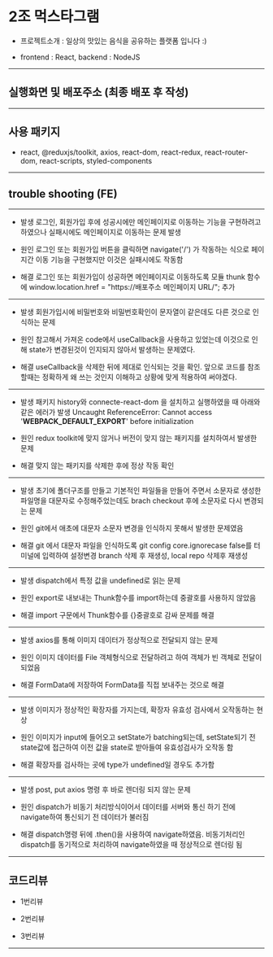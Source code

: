 # 2조 먹스타그램

- 프로젝트소개 : 일상의 맛있는 음식을 공유하는 플랫폼 입니다 :)

- frontend : React, backend : NodeJS

---

## 실행화면 및 배포주소 (최종 배포 후 작성)

---

## 사용 패키지

- react, @reduxjs/toolkit, axios, react-dom, react-redux, react-router-dom, react-scripts, styled-components

---

## trouble shooting (FE)

---

- 발생
  로그인, 회원가입 후에 성공시에만 메인페이지로 이동하는 기능을 구현하려고 하였으나 실패시에도 메인페이지로 이동하는 문제 발생

- 원인
  로그인 또는 회원가입 버튼을 클릭하면 navigate('/') 가 작동하는 식으로 페이지간 이동 기능을 구현했지만 이것은 실패시에도 작동함

- 해결
  로그인 또는 회원가입이 성공하면 메인페이지로 이동하도록 모듈 thunk 함수에
  window.location.href = "https://배포주소 메인페이지 URL/"; 추가

---

- 발생
  회원가입시에 비밀번호와 비밀번호확인이 문자열이 같은데도 다른 것으로 인식하는 문제

- 원인
  참고해서 가져온 code에서 useCallback을 사용하고 있었는데 이것으로 인해 state가 변경된것이 인지되지 않아서 발생하는 문제였다.

- 해결
  useCallback을 삭제한 뒤에 제대로 인식되는 것을 확인. 앞으로 코드를 참조할때는 정확하게 왜 쓰는 것인지 이해하고 상황에 맞게 적용하여 써야겠다.

---

- 발생
  패키지 history와 connecte-react-dom 을 설치하고 실행하였을 때 아래와 같은 에러가 발생
  Uncaught ReferenceError: Cannot access '**WEBPACK_DEFAULT_EXPORT**' before initialization

- 원인
  redux toolkit에 맞지 않거나 버전이 맞지 않는 패키지를 설치하여서 발생한 문제

- 해결
  맞지 않는 패키지를 삭제한 후에 정상 작동 확인

---

- 발생
  초기에 폴더구조를 만들고 기본적인 파일들을 만들어 주면서 소문자로 생성한 파일명을 대문자로 수정해주었는데도 brach checkout 후에 소문자로 다시 변경되는 문제

- 원인
  git에서 애초에 대문자 소문자 변경을 인식하지 못해서 발생한 문제였음

- 해결
  git 에서 대문자 파일을 인식하도록 git config core.ignorecase false를 터미널에 입력하여 설정변경
  branch 삭제 후 재생성, local repo 삭제후 재생성

---

- 발생
  dispatch에서 특정 값을 undefined로 읽는 문제

- 원인
  export로 내보내는 Thunk함수를 import하는데 중괄호를 사용하지 않았음

- 해결
  import 구문에서 Thunk함수를 {}중괄호로 감싸 문제를 해결

---

- 발생
  axios를 통해 이미지 데이터가 정상적으로 전달되지 않는 문제

- 원인
  이미지 데이터를 File 객체형식으로 전달하려고 하여 객체가 빈 객체로 전달이 되었음

- 해결
  FormData에 저장하여 FormData를 직접 보내주는 것으로 해결

---

- 발생
  이미지가 정상적인 확장자를 가지는데, 확장자 유효성 검사에서 오작동하는 현상

- 원인
  이미지가 input에 들어오고 setState가 batching되는데, setState되기 전 state값에 접근하여 이전 값을 state로 받아들여 유효성검사가 오작동 함

- 해결
  확장자를 검사하는 곳에 type가 undefined일 경우도 추가함

---

- 발생
  post, put axios 명령 후 바로 렌더링 되지 않는 문제

- 원인
  dispatch가 비동기 처리방식이어서 데이터를 서버와 통신 하기 전에 navigate하여 통신되기 전 데이터가 불러짐

- 해결
  dispatch명령 뒤에 .then()을 사용하여 navigate하였음. 비동기처리인 dispatch를 동기적으로 처리하여 navigate하였을 때 정상적으로 렌더링 됨

---

## 코드리뷰

- 1번리뷰

- 2번리뷰

- 3번리뷰

---
